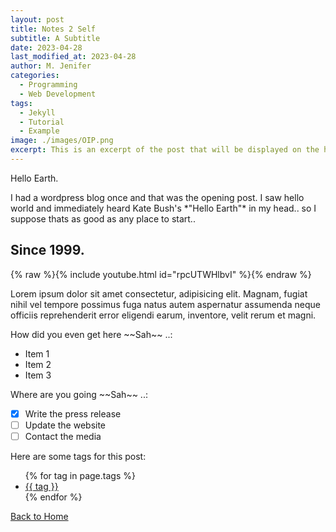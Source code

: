 ```yaml
---
layout: post
title: Notes 2 Self
subtitle: A Subtitle
date: 2023-04-28
last_modified_at: 2023-04-28
author: M. Jenifer
categories:
  - Programming
  - Web Development
tags:
  - Jekyll
  - Tutorial
  - Example
image: ./images/OIP.png
excerpt: This is an excerpt of the post that will be displayed on the homepage
---
```


<p>Hello Earth.</p>

<p>I had a wordpress blog once and that was the opening post. I saw hello world and immediately heard Kate Bush's *"Hello Earth"* in my head.. so I suppose thats as good as any place to start..</p>

<h2>Since 1999.</h2>

<p>{% raw %}{% include youtube.html id="rpcUTWHlbvI" %}{% endraw %}</p>

<p>Lorem ipsum dolor sit amet consectetur, adipisicing elit. Magnam, fugiat nihil vel tempore possimus fuga natus autem aspernatur assumenda neque officiis reprehenderit error eligendi earum, inventore, velit rerum et magni.</p>

<p>How did you even get here ~~Sah~~ ..:</p>

<ul>
  <li>Item 1</li>
  <li>Item 2</li>
  <li>Item 3</li>
</ul>

<p>Where are you going ~~Sah~~ ..:</p>

- [x] Write the press release
- [ ] Update the website
- [ ] Contact the media

<p>Here are some tags for this post:</p>
<ul>
{% for tag in page.tags %}
  <li><a href="/tags/{{ tag }}/">{{ tag }}</a></li>
{% endfor %}
</ul>

<p><a href="/">Back to Home</a></p>
